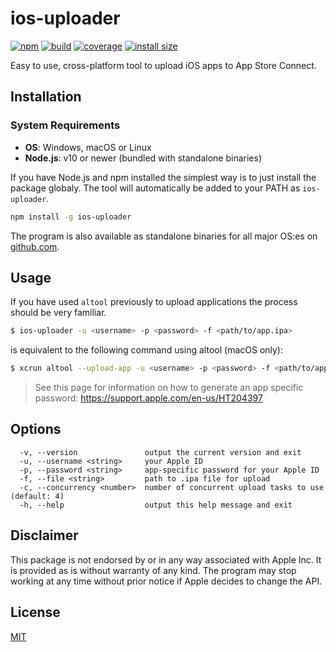 # ios-uploader

[![npm](https://img.shields.io/npm/v/ios-uploader.svg?style=flat-square)](https://www.npmjs.org/package/ios-uploader)
[![build](https://github.com/simonnilsson/ios-uploader/workflows/ci/badge.svg)](https://github.com/simonnilsson/ios-uploader/actions?query=workflow%3Aci+branch%3Amain)
[![coverage](https://coveralls.io/repos/github/simonnilsson/ios-uploader/badge.svg?branch=master)](https://coveralls.io/github/simonnilsson/ios-uploader?branch=main)
[![install size](https://packagephobia.com/badge?p=ios-uploader)](https://packagephobia.com/result?p=ios-uploader)

Easy to use, cross-platform tool to upload iOS apps to App Store Connect.

## Installation

### System Requirements
* **OS**: Windows, macOS or Linux
* **Node.js**: v10 or newer (bundled with standalone binaries)

If you have Node.js and npm installed the simplest way is to just install the package globaly. The tool will automatically be added to your PATH as `ios-uploader`.

```sh
npm install -g ios-uploader
```

The program is also available as standalone binaries for all major OS:es on [github.com](https://github.com/simonnilsson/ios-uploader/releases).

## Usage

If you have used `altool` previously to upload applications the process should be very familiar.

```sh
$ ios-uploader -u <username> -p <password> -f <path/to/app.ipa>
```

is equivalent to the following command using altool (macOS only):

```sh
$ xcrun altool --upload-app -u <username> -p <password> -f <path/to/app.ipa>
```

> See this page for information on how to generate an app specific password: https://support.apple.com/en-us/HT204397

## Options

```
  -v, --version               output the current version and exit
  -u, --username <string>     your Apple ID
  -p, --password <string>     app-specific password for your Apple ID
  -f, --file <string>         path to .ipa file for upload
  -c, --concurrency <number>  number of concurrent upload tasks to use (default: 4)
  -h, --help                  output this help message and exit
```

## Disclaimer

This package is not endorsed by or in any way associated with Apple Inc. It is provided as is without warranty of any kind. The program may stop working at any time without prior notice if Apple decides to change the API.

## License

[MIT](LICENSE)